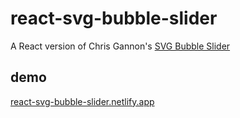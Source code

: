 # react-svg-bubble-slider

A React version of Chris Gannon's [SVG Bubble Slider](https://codepen.io/chrisgannon/pen/GZNgLw/)

## demo

[react-svg-bubble-slider.netlify.app](https://react-svg-bubble-slider.netlify.app/?path=/docs/intro--page)
